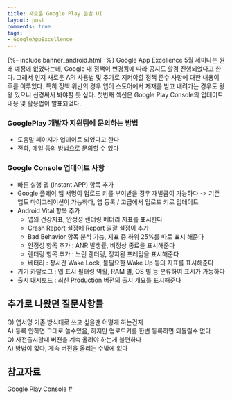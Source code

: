 ```yaml
---
title: 새로운 Google Play 콘솔 UI
layout: post
comments: true
tags:
- GoogleAppExcellence
---
```

{%- include banner_android.html -%}
Google App Excellence 5월 세미나는 원래 예정에 없었다는데, Google 내 정책이 변경됨에 따라 공지도 할겸 진행되었다고 한다. 그래서 인지 새로운 API 사용법 및 추가로 지켜야할 정책 준수 사항에 대한 내용이 주를 이루었다. 특히 정책 위반의 경우 앱이 스토어에서 제재를 받고 내려가는 경우도 왕왕 있으니 신경써서 봐야할 듯 싶다. 첫번재 섹션은 Google Play Console의 업데이트 내용 및 활용법이 발표되었다.

### GooglePlay 개발자 지원팀에 문의하는 방법
- 도움말 페이지가 업데이트 되었다고 한다
- 전화, 메일 등의 방법으로 문의할 수 있다

### Google Console 업데이트 사항
- 빠른 실행 앱 (Instant APP) 항목 추가
- Google 플레이 앱 서명이 업로드 키를 부여받을 경우 재발급이 가능하다 -> 기존 앱도 마이그레이션이 가능하다, 앱 등록 / 고급에서 업로드 키로 업데이트
- Android Vital 항목 추가
  - 앱의 건강지표, 안정성 렌더링 베터리 지표를 표시한다
  - Crash Report 설정에 Report 일괄 설정이 추가
  - Bad Behavior 항목 분석 가능, 지표 중 하위 25%를 따로 표시 해준다
  - 안정성 항목 추가 : ANR 발생률, 비정상 종료을 표시해준다
  - 렌더링 항목 추가 : 느린 렌더링, 정지된 프레임을 표시해준다
  - 베터리 : 장시간 Wake Lock, 불필요한 Wake Up 등의 지표를 표시해준다
- 기기 카탈로그 : 앱 표시 필터링 역활, RAM 별, OS 별 등 분류하여 표시가 가능하다
- 출시 대시보드 : 최신 Production 버전의 출시 개요를 표시해준다

## 추가로 나왔던 질문사항들
Q) 앱서명 기존 방식대로 쓰고 싶을땐 어떻게 하는건지<br>
A) 등록 안하면 그대로 쓸수있음, 하지만 업로드키를 한번 등록하면 되돌릴수 없다<br>
Q) 사전출시할때 버젼을 계속 올려야 하는게 불편하다<br>
A) 방법이 없다, 계속 버전을 올리는 수밖에 없다<br>

## 참고자료
Google Play Console [#](https://developer.android.com/distribute/console/index.html?hl=ko)<br>
